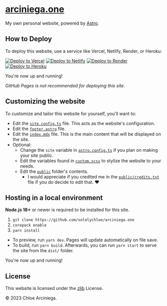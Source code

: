 # [arciniega.one][site]

My own personal website, powered by [Astro][astro].

## How to Deploy

To deploy this website, use a service like Vercel, Netlify, Render, or Heroku:

[![Deploy to Vercel](https://vercel.com/button)][vercel]
[![Deploy to Netlify](https://www.netlify.com/img/deploy/button.svg)][netlify]
[![Deploy to Render](https://binbashbanana.github.io/deploy-buttons/buttons/official/render.svg)][render]
[![Deploy to Heroku](https://www.herokucdn.com/deploy/button.svg)][heroku]

You're now up and running!

_GitHub Pages is not recommended for deploying this site._

## Customizing the website

To customize and tailor this website for yourself, you'll want to:

- Edit the [`site.config.ts`](src/site.config.ts) file. This acts as the website's configuration. 
- Edit the [`footer.astro`](src/components/footer.astro) file.
- Edit the [`index.mdx`](src/pages/index.mdx) file. This is the main content that will be displayed on the site.
- Optional:
    - Change the `site` variable in [`astro.config.ts`](astro.config.ts) if you plan on making your site public.
    - Edit the variables found in [`custom.scss`](src/styles/custom.scss) to stylize the website to your needs.
    - Edit the [`public`](public/) folder's contents. 
        - I would appreciate if you credited me in the [`public/credits.txt`](public/credits.txt) file if you do decide to edit that. ❤️

## Hosting in a local environment

**Node.js 18+** or newer is required to be installed for this site.

1. `git clone https://github.com/solelychloe/arciniega.one`
2. `corepack enable`
3. `yarn install`

- To preview, run `yarn dev`. Pages will update automatically on file save.
- To build, run `yarn build`. Afterwards, you can run `yarn start` to serve the site from the `dist/` folder.

You're now up and running!

## License

This website is licensed under the [zlib][license] License.

&copy; 2023 Chloe Arciniega.

[astro]: https://astro.build 'Astro'
[license]: https://github.com/solelychloe/arciniega.one/blob/main/LICENSE 'zlib License'
[site]: https://www.arciniega.one 'arciniega.one'

[heroku]: https://heroku.com/deploy?template=https://github.com/solelychloe/arciniega.one 'Deploy to Heroku'
[netlify]: https://app.netlify.com/start/deploy?repository=https://github.com/solelychloe/arciniega.one 'Deploy to Netlify'
[render]: https://render.com/deploy?repo=https://github.com/solelychloe/arciniega.one 'Deploy to Render'
[vercel]: https://vercel.com/new/clone?repository-url=https://github.com/solelychloe/arciniega.one 'Deploy to Vercel'
